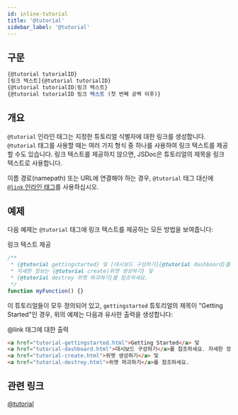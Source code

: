 ```yaml
---
id: inline-tutorial
title: '@tutorial'
sidebar_label: '@tutorial'
---
```


## 구문

```js
{@tutorial tutorialID}
[링크 텍스트]{@tutorial tutorialID}
{@tutorial tutorialID|링크 텍스트}
{@tutorial tutorialID 링크 텍스트 (첫 번째 공백 이후)}
```

## 개요

`@tutorial` 인라인 태그는 지정한 튜토리얼 식별자에 대한 링크를 생성합니다. `@tutorial` 태그를 사용할 때는 여러 가지 형식 중 하나를 사용하여 링크 텍스트를 제공할 수도 있습니다. 링크 텍스트를 제공하지 않으면, JSDoc은 튜토리얼의 제목을 링크 텍스트로 사용합니다.

이름 경로(namepath) 또는 URL에 연결해야 하는 경우, `@tutorial` 태그 대신에 [`@link` 인라인 태그](./inline-link.md)를 사용하십시오.

## 예제

다음 예제는 `@tutorial` 태그에 링크 텍스트를 제공하는 모든 방법을 보여줍니다:

링크 텍스트 제공

```js
/**
 * {@tutorial gettingstarted} 및 [대시보드 구성하기]{@tutorial dashboard}를 참조하세요.
 * 자세한 정보는 {@tutorial create|위젯 생성하기} 및
 * {@tutorial destroy 위젯 파괴하기}를 참조하세요.
 */
function myFunction() {}
```

이 튜토리얼들이 모두 정의되어 있고, `gettingstarted` 튜토리얼의 제목이 "Getting Started"인 경우, 위의 예제는 다음과 유사한 출력을 생성합니다:

@link 태그에 대한 출력

```html
<a href="tutorial-gettingstarted.html">Getting Started</a> 및
<a href="tutorial-dashboard.html">대시보드 구성하기</a>를 참조하세요. 자세한 정보는 
<a href="tutorial-create.html">위젯 생성하기</a> 및 
<a href="tutorial-destroy.html">위젯 파괴하기</a>를 참조하세요.
```

## 관련 링크

[@tutorial](./tutorial.md)